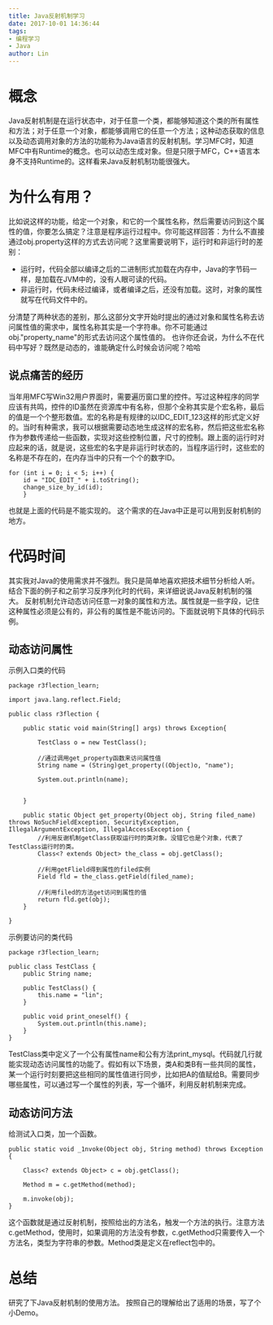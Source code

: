 ```yaml
---
title: Java反射机制学习
date: 2017-10-01 14:36:44
tags: 
- 编程学习
- Java
author: Lin
---
```

# 概念
Java反射机制是在运行状态中，对于任意一个类，都能够知道这个类的所有属性和方法；对于任意一个对象，都能够调用它的任意一个方法；这种动态获取的信息以及动态调用对象的方法的功能称为Java语言的反射机制。学习MFC时，知道MFC中有Runtime的概念。也可以动态生成对象。但是只限于MFC，C++语言本身不支持Runtime的。这样看来Java反射机制功能很强大。
<!--more-->
# 为什么有用？
比如说这样的功能，给定一个对象，和它的一个属性名称，然后需要访问到这个属性的值，你要怎么搞定？注意是程序运行过程中。你可能这样回答：为什么不直接通过obj.property这样的方式去访问呢？这里需要说明下，运行时和非运行时的差别：
- 运行时，代码全部以编译之后的二进制形式加载在内存中，Java的字节码一样，是加载在JVM中的，没有人眼可读的代码。
- 非运行时，代码未经过编译，或者编译之后，还没有加载。这时，对象的属性就写在代码文件中的。  

分清楚了两种状态的差别，那么这部分文字开始时提出的通过对象和属性名称去访问属性值的需求中，属性名称其实是一个字符串。你不可能通过obj."property_name"的形式去访问这个属性值的。
也许你还会说，为什么不在代码中写好？既然是动态的，谁能确定什么时候会访问呢？哈哈

## 说点痛苦的经历
当年用MFC写Win32用户界面时，需要遍历窗口里的控件。写过这种程序的同学应该有共鸣，控件的ID虽然在资源库中有名称，但那个全称其实是个宏名称，最后的值是一个个整形数值。宏的名称是有规律的以IDC_EDIT_123这样的形式定义好的。当时有种需求，我可以根据需要动态地生成这样的宏名称，然后把这些宏名称作为参数传递给一些函数，实现对这些控制位置，尺寸的控制。跟上面的运行时对应起来的话，就是说，这些宏的名字是非运行时状态的，当程序运行时，这些宏的名称是不存在的，在内存当中的只有一个个的数字ID。
```
for (int i = 0; i < 5; i++) {
	id = "IDC_EDIT_" + i.toString();
	change_size_by_id(id);
	}
```
也就是上面的代码是不能实现的。
这个需求的在Java中正是可以用到反射机制的地方。
# 代码时间
其实我对Java的使用需求并不强烈。我只是简单地喜欢把技术细节分析给人听。结合下面的例子和之前学习反序列化时的代码，来详细说说Java反射机制的强大。
反射机制允许动态访问任意一对象的属性和方法。属性就是一些字段，记住这种属性必须是公有的，非公有的属性是不能访问的。下面就说明下具体的代码示例。
## 动态访问属性
示例入口类的代码
```
package r3flection_learn;

import java.lang.reflect.Field;

public class r3flection {

	public static void main(String[] args) throws Exception{
		
		TestClass o = new TestClass();
		
		//通过调用get_property函数来访问属性值
		String name = (String)get_property((Object)o, "name");
		
		System.out.println(name);
		

	}
	
	public static Object get_property(Object obj, String filed_name) throws NoSuchFieldException, SecurityException, IllegalArgumentException, IllegalAccessException {
		//利用反谢机制getClass获取运行时的类对象。没错它也是个对象，代表了TestClass运行时的类。
		Class<? extends Object> the_class = obj.getClass();
		
		//利用getFlield得到属性的filed实例
		Field fld = the_class.getField(filed_name);
		
		//利用filed的方法get访问到属性的值
		return fld.get(obj);
	}

}
```

示例要访问的类代码

```
package r3flection_learn;

public class TestClass {
	public String name;
	
	public TestClass() {
		this.name = "lin";
	}
	
	public void print_oneself() {
		System.out.println(this.name);
	}
}
``` 

TestClass类中定义了一个公有属性name和公有方法print_mysql。代码就几行就能实现动态访问属性的功能了。假如有以下场景，类A和类B有一些共同的属性，某一个运行时刻要把这些相同的属性值进行同步，比如把A的值赋给B。需要同步哪些属性，可以通过写一个属性的列表，写一个循环，利用反射机制来完成。
## 动态访问方法
给测试入口类，加一个函数。

```
public static void _1nvoke(Object obj, String method) throws Exception {
	
	Class<? extends Object> c = obj.getClass();
	
	Method m = c.getMethod(method);
	
	m.invoke(obj);
}
```

这个函数就是通过反射机制，按照给出的方法名，触发一个方法的执行。注意方法c.getMethod，使用时，如果调用的方法没有参数，c.getMethod只需要传入一个方法名，类型为字符串的参数。Method类是定义在reflect包中的。

# 总结
研究了下Java反射机制的使用方法。
按照自己的理解给出了适用的场景，写了个小Demo。

